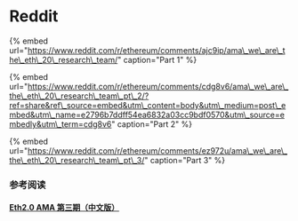 # Reddit

{% embed url="https://www.reddit.com/r/ethereum/comments/ajc9ip/ama\_we\_are\_the\_eth\_20\_research\_team/" caption="Part 1" %}

{% embed url="https://www.reddit.com/r/ethereum/comments/cdg8v6/ama\_we\_are\_the\_eth\_20\_research\_team\_pt\_2/?ref=share&ref\_source=embed&utm\_content=body&utm\_medium=post\_embed&utm\_name=e2796b7ddff54ea6832a03cc9bdf0570&utm\_source=embedly&utm\_term=cdg8v6" caption="Part 2" %}

{% embed url="https://www.reddit.com/r/ethereum/comments/ez972u/ama\_we\_are\_the\_eth\_20\_research\_team\_pt\_3/" caption="Part 3" %}

### 参考阅读

#### [Eth2.0 AMA 第三期（中文版）](https://www.unitimes.pro/p/23bc4288625a4915a7fe38271bcaa1a9)

